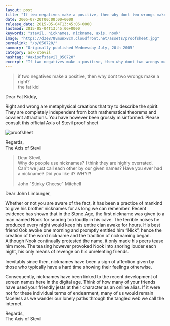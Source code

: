 ```yaml
---
layout: post
title: "If two negatives make a positive, then why dont two wrongs make a right?"
date: 2005-07-20T00:00:00+0000
release_date: 2015-05-04T13:45:06+0000
lastmod: 2015-05-04T13:45:06+0000
keywords: "stevil, nicknames, nickname, axis, nook"
image: "https://d3e878vmunx8cm.cloudfront.net/assets/proofsheet.jpg"
permalink: "/p/050720/"
summary: "Originally published Wednesday July, 20th 2005"
category: ask-stevil
hashtag: "#axisofstevil_050720"
excerpt: "If two negatives make a positive, then why dont two wrongs make a right? and other great questions from Wednesday July, 20th 2005"
---
```


[p01]: https://d3e878vmunx8cm.cloudfront.net/assets/proofsheet.jpg "proofsheet"> if two negatives make a positive, then why dont two wrongs make a right?  
> the fat kid

Dear Fat Kiddy,

Right and wrong are metaphysical creations that try to describe the spirit. They are completely independent from both mathematical theorems and covalent attractions. You have however been grossly misinformed. Please consult this official Axis of Stevil proof sheet

![proofsheet][p01]

Regards,  
The Axis of Stevil

> Dear Stevil,  
> Why do people use nicknames? I think they are highly overrated. Can\'t we just call each other by our given names? Have you ever had a nickname? Did you like it? WHY?!
> 
> John "Stinky Cheese" Mitchell

Dear John Limburger,

Whether or not you are aware of the fact, it has been a practice of mankind to give his brother nicknames for as long we can remember. Recent evidence has shown that in the Stone Age, the first nickname was given to a man named Nook for snoring too loudly in his cave. The terrible noises he produced every night would keep his entire clan awake for hours. His best friend Ook awoke one morning and promptly entitled him “Nick”, hence the creation of the word nickname and the tradition of nicknaming began. Although Nook continually protested the name, it only made his peers tease him more. The teasing however provoked Nook into snoring louder each night, his only means of revenge on his unrelenting friends.

Inevitably since then, nicknames have been a sign of affection given by those who typically have a hard time showing their feelings otherwise.

Consequently, nicknames have been linked to the recent development of screen names here in the digital age. Think of how many of your friends have used your friendly jests at their character as an online alias. If it were not for these individual terms of endearment, many of us would remain faceless as we wander our lonely paths through the tangled web we call the internet.

Regards,  
The Axis of Stevil
